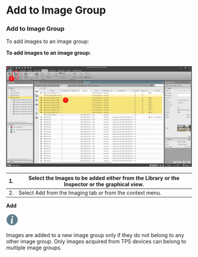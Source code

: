 # Add to Image Group

### Add to Image Group

To add images to an image group:

**To add images to an image group:**

|  |  |
| --- | --- |

![Image](graphics/00804957.jpg)

| 1. | Select the Images to be added either from the Library or the Inspector or the graphical view. |
| --- | --- |
| 2. | Select Add from the Imaging tab or from the context menu. |

**Add**

![Image](./data/icons/note.gif)

Images are added to a new image group only if they do not belong to any other image group. Only images acquired from TPS devices can belong to multiple image groups.

